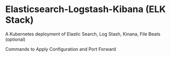 # Elasticsearch-Logstash-Kibana (ELK Stack)
A Kubernetes deployment of Elastic Search, Log Stash, Kinana, File Beats (optional)


Commands to Apply Configuration and Port Forward
